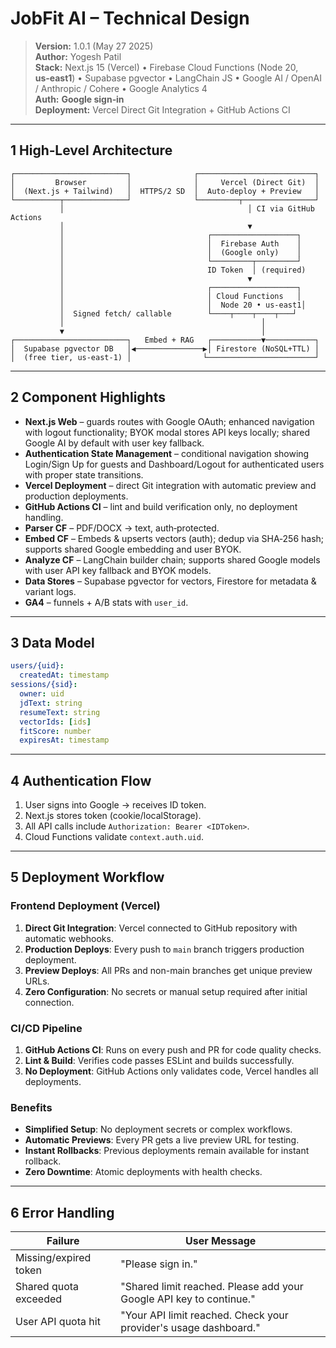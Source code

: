 # JobFit AI – Technical Design

> **Version:** 1.0.1 (May 27 2025)  
> **Author:** Yogesh Patil  
> **Stack:** Next.js 15 (Vercel) • Firebase Cloud Functions (Node 20, **us‑east1**) • Supabase pgvector • LangChain JS • Google AI / OpenAI / Anthropic / Cohere • Google Analytics 4  
> **Auth:** **Google sign‑in**  
> **Deployment:** Vercel Direct Git Integration + GitHub Actions CI

---

## 1 High‑Level Architecture

```text
┌─────────────────────────┐              ┌──────────────────────────┐
│         Browser         │              │     Vercel (Direct Git)  │
│  (Next.js + Tailwind)   │  HTTPS/2 SD  │  Auto-deploy + Preview   │
└──────────┬──────────────┘              └─────────┬────────────────┘
           │                                         │ CI via GitHub Actions
           │                                         ▼
           │                                ┌───────────────────┐
           │                                │  Firebase Auth    │
           │                                │  (Google only)    │
           │                                └─────────┬─────────┘
           │                                ID Token  │ (required)
           │                                         ▼
           │                                ┌───────────────────┐
           │                                │ Cloud Functions   │
           │                                │  Node 20 • us‑east1│
           │  Signed fetch/ callable        └────┬────┬────┬───┘
           │                                            │
           ▼                                            │
┌─────────────────────────┐   Embed + RAG   ┌───────────▼───────────┐
│  Supabase pgvector DB   │◀───────────────▶│ Firestore (NoSQL+TTL) │
│  (free tier, us‑east‑1) │                └────────────────────────┘
```

---

## 2 Component Highlights

- **Next.js Web** – guards routes with Google OAuth; enhanced navigation with logout functionality; BYOK modal stores API keys locally; shared Google AI by default with user key fallback.
- **Authentication State Management** – conditional navigation showing Login/Sign Up for guests and Dashboard/Logout for authenticated users with proper state transitions.
- **Vercel Deployment** – direct Git integration with automatic preview and production deployments.
- **GitHub Actions CI** – lint and build verification only, no deployment handling.
- **Parser CF** – PDF/DOCX → text, auth‑protected.
- **Embed CF** – Embeds & upserts vectors (auth); dedup via SHA‑256 hash; supports shared Google embedding and user BYOK.
- **Analyze CF** – LangChain builder chain; supports shared Google models with user API key fallback and BYOK models.
- **Data Stores** – Supabase pgvector for vectors, Firestore for metadata & variant logs.
- **GA4** – funnels + A/B stats with `user_id`.

---

## 3 Data Model

```yaml
users/{uid}:
  createdAt: timestamp
sessions/{sid}:
  owner: uid
  jdText: string
  resumeText: string
  vectorIds: [ids]
  fitScore: number
  expiresAt: timestamp
```

---

## 4 Authentication Flow

1. User signs into Google → receives ID token.
2. Next.js stores token (cookie/localStorage).
3. All API calls include `Authorization: Bearer <IDToken>`.
4. Cloud Functions validate `context.auth.uid`.

---

## 5 Deployment Workflow

### Frontend Deployment (Vercel)

1. **Direct Git Integration**: Vercel connected to GitHub repository with automatic webhooks.
2. **Production Deploys**: Every push to `main` branch triggers production deployment.
3. **Preview Deploys**: All PRs and non-main branches get unique preview URLs.
4. **Zero Configuration**: No secrets or manual setup required after initial connection.

### CI/CD Pipeline

1. **GitHub Actions CI**: Runs on every push and PR for code quality checks.
2. **Lint & Build**: Verifies code passes ESLint and builds successfully.
3. **No Deployment**: GitHub Actions only validates code, Vercel handles all deployments.

### Benefits

- **Simplified Setup**: No deployment secrets or complex workflows.
- **Automatic Previews**: Every PR gets a live preview URL for testing.
- **Instant Rollbacks**: Previous deployments remain available for instant rollback.
- **Zero Downtime**: Atomic deployments with health checks.

---

## 6 Error Handling

| Failure               | User Message                                                        |
| --------------------- | ------------------------------------------------------------------- |
| Missing/expired token | "Please sign in."                                                   |
| Shared quota exceeded | "Shared limit reached. Please add your Google API key to continue." |
| User API quota hit    | "Your API limit reached. Check your provider's usage dashboard."    |
